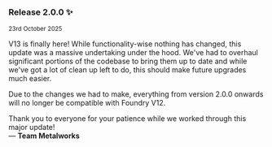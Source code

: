 ### Release 2.0.0 ✨
<sup>23rd October 2025</sup>

V13 is finally here! While functionality-wise nothing has changed, this update was a massive undertaking under the hood. 
We've had to overhaul significant portions of the codebase to bring them up to date and while we've got a lot of clean up left to do, this should make future upgrades much easier.

Due to the changes we had to make, everything from version 2.0.0 onwards will no longer be compatible with Foundry V12.

Thank you to everyone for your patience while we worked through this major update!   
— **Team Metalworks**